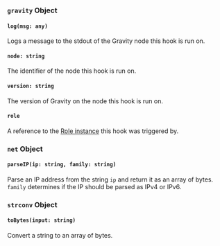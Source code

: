 ### `gravity` Object

#### `log(msg: any)`

Logs a message to the stdout of the Gravity node this hook is run on.

#### `node: string`

The identifier of the node this hook is run on.

#### `version: string`

The version of Gravity on the node this hook is run on.

#### `role`

A reference to the [Role instance](https://pkg.go.dev/beryju.io/gravity/pkg/instance#RoleInstance) this hook was triggered by.

### `net` Object

#### `parseIP(ip: string, family: string)`

Parse an IP address from the string `ip` and return it as an array of bytes. `family` determines if the IP should be parsed as IPv4 or IPv6.

### `strconv` Object

#### `toBytes(input: string)`

Convert a string to an array of bytes.
